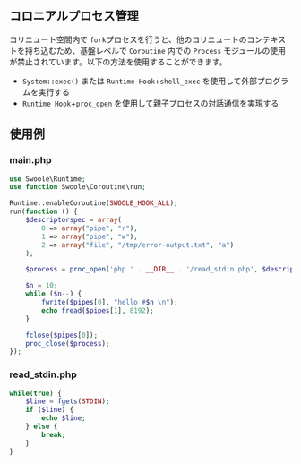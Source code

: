 ## コロニアルプロセス管理

コリニュート空間内で `fork`プロセスを行うと、他のコリニュートのコンテキストを持ち込むため、基盤レベルで `Coroutine` 内での `Process` モジュールの使用が禁止されています。以下の方法を使用することができます。

* `System::exec()` または `Runtime Hook`+`shell_exec` を使用して外部プログラムを実行する
* `Runtime Hook`+`proc_open` を使用して親子プロセスの対話通信を実現する

## 使用例

### main.php

```php
use Swoole\Runtime;
use function Swoole\Coroutine\run;

Runtime::enableCoroutine(SWOOLE_HOOK_ALL);
run(function () {
    $descriptorspec = array(
        0 => array("pipe", "r"),
        1 => array("pipe", "w"),
        2 => array("file", "/tmp/error-output.txt", "a")
    );

    $process = proc_open('php ' . __DIR__ . '/read_stdin.php', $descriptorspec, $pipes);

    $n = 10;
    while ($n--) {
        fwrite($pipes[0], "hello #$n \n");
        echo fread($pipes[1], 8192);
    }

    fclose($pipes[0]);
    proc_close($process);
});
```

### read_stdin.php

```php
while(true) {
    $line = fgets(STDIN);
    if ($line) {
        echo $line;
    } else {
        break;
    }
}
```
